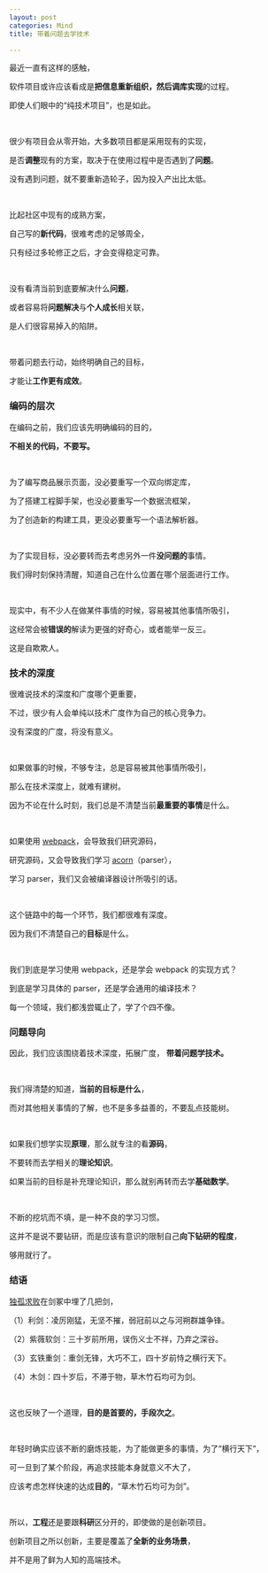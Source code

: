 ```yaml
---
layout: post
categories: Mind
title: 带着问题去学技术

---
```


最近一直有这样的感触，

软件项目或许应该看成是**把信息重新组织，然后调库实现**的过程。

即使人们眼中的“纯技术项目”，也是如此。

<br/>

很少有项目会从零开始，大多数项目都是采用现有的实现，

是否**调整**现有的方案，取决于在使用过程中是否遇到了**问题**。

没有遇到问题，就不要重新造轮子，因为投入产出比太低。

<br/>

比起社区中现有的成熟方案，

自己写的**新代码**，很难考虑的足够周全，

只有经过多轮修正之后，才会变得稳定可靠。

<br/>

没有看清当前到底要解决什么**问题**，

或者容易将**问题解决**与**个人成长**相关联，

是人们很容易掉入的陷阱。

<br/>

带着问题去行动，始终明确自己的目标，

才能让**工作更有成效**。

### 编码的层次

在编码之前，我们应该先明确编码的目的，

**不相关的代码，不要写。**

<br/>

为了编写商品展示页面，没必要重写一个双向绑定库，

为了搭建工程脚手架，也没必要重写一个数据流框架，

为了创造新的构建工具，更没必要重写一个语法解析器。

<br/>

为了实现目标，没必要转而去考虑另外一件**没问题的**事情。

我们得时刻保持清醒，知道自己在什么位置在哪个层面进行工作。

<br/>

现实中，有不少人在做某件事情的时候，容易被其他事情所吸引，

这经常会被**错误的**解读为更强的好奇心，或者能举一反三。

这是自欺欺人。

### 技术的深度

很难说技术的深度和广度哪个更重要，

不过，很少有人会单纯以技术广度作为自己的核心竞争力。

没有深度的广度，将没有意义。

<br/>

如果做事的时候，不够专注，总是容易被其他事情所吸引，

那么在技术深度上，就难有建树。

因为不论在什么时刻，我们总是不清楚当前**最重要的事情**是什么。

<br/>

如果使用 [webpack](https://github.com/webpack/webpack)，会导致我们研究源码，

研究源码，又会导致我们学习 [acorn](https://github.com/acornjs/acorn)（parser），

学习 parser，我们又会被编译器设计所吸引的话。

<br/>

这个链路中的每一个环节，我们都很难有深度。

因为我们不清楚自己的**目标**是什么。

<br/>

我们到底是学习使用 webpack，还是学会 webpack 的实现方式？

到底是学习具体的 parser，还是学会通用的编译技术？

每一个领域，我们都浅尝辄止了，学了个四不像。

### 问题导向

因此，我们应该围绕着技术深度，拓展广度，
**带着问题学技术。**

<br/>

我们得清楚的知道，**当前的目标是什么**，

而对其他相关事情的了解，也不是多多益善的，不要乱点技能树。

<br/>

如果我们想学实现**原理**，那么就专注的看**源码**，

不要转而去学相关的**理论知识**。

如果当前的目标是补充理论知识，那么就别再转而去学**基础数学**。

<br/>

不断的挖坑而不填，是一种不良的学习习惯。

这并不是说不要钻研，而是应该有意识的限制自己**向下钻研的程度**，

够用就行了。

### 结语

[独孤求败](https://zh.wikipedia.org/zh/%E7%8D%A8%E5%AD%A4%E6%B1%82%E6%95%97)在剑冢中埋了几把剑，

（1）利剑：凌厉刚猛，无坚不摧，弱冠前以之与河朔群雄争锋。

（2）紫薇软剑：三十岁前所用，误伤义士不祥，乃弃之深谷。

（3）玄铁重剑：重剑无锋，大巧不工，四十岁前恃之横行天下。

（4）木剑：四十岁后，不滞于物，草木竹石均可为剑。

<br/>

这也反映了一个道理，**目的是首要的，手段次之**。

<br/>

年轻时确实应该不断的磨炼技能，为了能做更多的事情，为了“横行天下”，

可一旦到了某个阶段，再追求技能本身就意义不大了，

应该考虑怎样快速的达成**目的**，“草木竹石均可为剑”。

<br/>

所以，**工程**还是要跟**科研**区分开的，即使做的是创新项目。

创新项目之所以创新，主要是覆盖了**全新的业务场景**，

并不是用了鲜为人知的高端技术。
